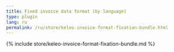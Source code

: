 ```yaml
---
title: Fixed invoice data format (by language)
type: plugin
lang: ru
permalink: /ru/store/keleo-invoice-format-fixation-bundle.html
---
```


{% include store/keleo-invoice-format-fixation-bundle.md %}
